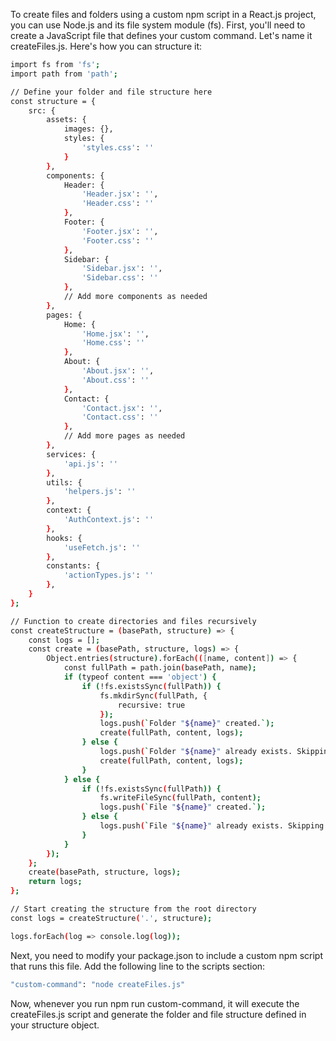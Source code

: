 To create files and folders using a custom npm script in a React.js project, you can use Node.js and its file system module (fs). First, you'll need to create a JavaScript file that defines your custom command. Let's name it createFiles.js. Here's how you can structure it:

```bash
import fs from 'fs';
import path from 'path';

// Define your folder and file structure here
const structure = {
    src: {
        assets: {
            images: {},
            styles: {
                'styles.css': ''
            }
        },
        components: {
            Header: {
                'Header.jsx': '',
                'Header.css': ''
            },
            Footer: {
                'Footer.jsx': '',
                'Footer.css': ''
            },
            Sidebar: {
                'Sidebar.jsx': '',
                'Sidebar.css': ''
            },
            // Add more components as needed
        },
        pages: {
            Home: {
                'Home.jsx': '',
                'Home.css': ''
            },
            About: {
                'About.jsx': '',
                'About.css': ''
            },
            Contact: {
                'Contact.jsx': '',
                'Contact.css': ''
            },
            // Add more pages as needed
        },
        services: {
            'api.js': ''
        },
        utils: {
            'helpers.js': ''
        },
        context: {
            'AuthContext.js': ''
        },
        hooks: {
            'useFetch.js': ''
        },
        constants: {
            'actionTypes.js': ''
        },
    }
};

// Function to create directories and files recursively
const createStructure = (basePath, structure) => {
    const logs = [];
    const create = (basePath, structure, logs) => {
        Object.entries(structure).forEach(([name, content]) => {
            const fullPath = path.join(basePath, name);
            if (typeof content === 'object') {
                if (!fs.existsSync(fullPath)) {
                    fs.mkdirSync(fullPath, {
                        recursive: true
                    });
                    logs.push(`Folder "${name}" created.`);
                    create(fullPath, content, logs);
                } else {
                    logs.push(`Folder "${name}" already exists. Skipping...`);
                    create(fullPath, content, logs);
                }
            } else {
                if (!fs.existsSync(fullPath)) {
                    fs.writeFileSync(fullPath, content);
                    logs.push(`File "${name}" created.`);
                } else {
                    logs.push(`File "${name}" already exists. Skipping...`);
                }
            }
        });
    };
    create(basePath, structure, logs);
    return logs;
};

// Start creating the structure from the root directory
const logs = createStructure('.', structure);

logs.forEach(log => console.log(log));
```

Next, you need to modify your package.json to include a custom npm script that runs this file. Add the following line to the scripts section:

```bash
"custom-command": "node createFiles.js"
```

Now, whenever you run npm run custom-command, it will execute the createFiles.js script and generate the folder and file structure defined in your structure object.
